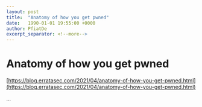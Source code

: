 ```yaml
---
layout: post
title:  "Anatomy of how you get pwned"
date:   1990-01-01 19:55:00 +0000
author: PfiatDe
excerpt_separator: <!--more-->
---
```


# Anatomy of how you get pwned

[https://blog.erratasec.com/2021/04/anatomy-of-how-you-get-pwned.html](https://blog.erratasec.com/2021/04/anatomy-of-how-you-get-pwned.html)

...
<!--more-->
